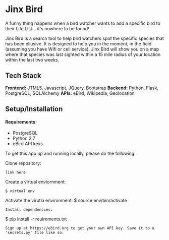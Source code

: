 # Jinx Bird

A funny thing happens when a bird watcher wants to add a specific bird to their Life List... it's nowhere to be found!

Jinx Bird is a search tool to help bird watchers spot the specific species that has been ellusive. It is designed to help you in the moment, in the field (assuming you have Wifi or cell service). Jinx Bird will show you on a map where that species was last sighted within a 15 mile radius of your location within the last two weeks. 

## Tech Stack
__Frontend:__  JTML5, Javascript, JQuery, Bootstrap
__Backend:__  Python, Flask, PostgreSQL, SQLAlchemy
__APIs:__ eBird, Wikipedia, Geolocation 

## Setup/Installation
#### Requirements:
- PostgreSQL
- Python 2.7
- eBird API keys

To get this app up and running locally, please do the following:

Clone repository:
```
link here
```
Create a virtual enviornment:
```
$ virtual env
```
Activate the virutla environment:
$ source env/bin/activate
```
Install dependencies:
```
$ pip install -r reuirements.txt
```
Sign up at https://ebird.org to get your own API key. Save it to a 'secrets.py' file like so:
```

```

